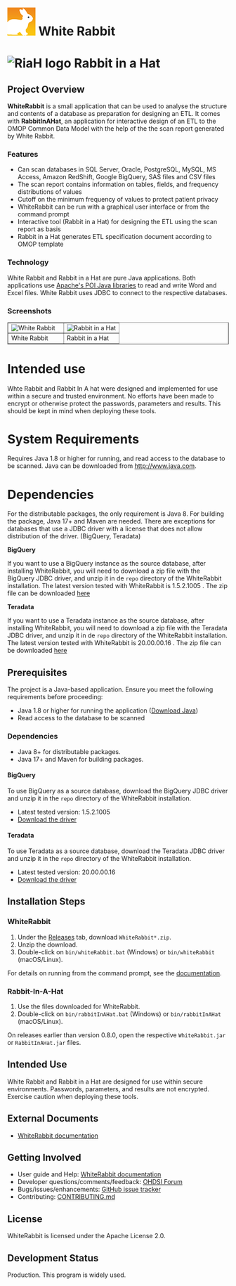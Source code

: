 ![WR logo](https://github.com/OHDSI/WhiteRabbit/blob/master/whiterabbit/src/main/resources/org/ohdsi/whiterabbit/WhiteRabbit64.png) White Rabbit 
===========

![RiaH logo](https://github.com/OHDSI/WhiteRabbit/blob/master/rabbitinahat/src/main/resources/org/ohdsi/rabbitInAHat/RabbitInAHat64.png) Rabbit in a Hat
===========

## Project Overview

**WhiteRabbit** is a small application that can be used to analyse the structure and contents of a database as preparation for designing an ETL. It comes with **RabbitInAHat**, an application for interactive design of an ETL to the OMOP Common Data Model with the help of the the scan report generated by White Rabbit. 

### Features

- Can scan databases in SQL Server, Oracle, PostgreSQL, MySQL, MS Access, Amazon RedShift, Google BigQuery, SAS files and CSV files
- The scan report contains information on tables, fields, and frequency distributions of values
- Cutoff on the minimum frequency of values to protect patient privacy
- WhiteRabbit can be run with a graphical user interface or from the command prompt
- Interactive tool (Rabbit in a Hat) for designing the ETL using the scan report as basis
- Rabbit in a Hat generates ETL specification document according to OMOP template

### Technology

White Rabbit and Rabbit in a Hat are pure Java applications. Both applications use [Apache's POI Java libraries](http://poi.apache.org/) to read and write Word and Excel files. 
White Rabbit uses JDBC to connect to the respective databases.

### Screenshots

<table border = "">
<tr valign="top">
<td width = 50%>
  <img src="https://github.com/OHDSI/WhiteRabbit/blob/master/docs/images/WRScreenshot.png" alt="White Rabbit" title="White Rabbit" />
</td>
<td width = 50%>
 <img src="https://github.com/OHDSI/WhiteRabbit/blob/master/docs/images/RIAHScreenshot.png" alt="Rabbit in a Hat" title="Rabbit in a Hat" />
</td>
</tr><tr>
<td>White Rabbit</td><td>Rabbit in a Hat</td>
</tr>
</table>



Intended use
============
Whte Rabbit and Rabbit In A hat were designed and implemented for use within a secure and trusted environment. No efforts have been made to
encrypt or otherwise protect the passwords, parameters and results. This should be kept in mind when deploying these tools.

System Requirements
============
Requires Java 1.8 or higher for running, and read access to the database to be scanned. Java can be downloaded from
<a href="http://www.java.com" target="_blank">http://www.java.com</a>.

Dependencies
============
For the distributable packages, the only requirement is Java 8. For building the package, Java 17+ and Maven are needed.
There are exceptions for databases that use a JDBC driver with a license that does not allow distribution of the driver.
(BigQuery, Teradata)

**BigQuery**

If you want to use a BigQuery instance as the source database, after installing WhiteRabbit, you will need to download
a zip file with the BigQuery JDBC driver, and unzip it in de `repo` directory of the WhiteRabbit installation.
The latest version tested with WhiteRabbit is 1.5.2.1005 .
The zip file can be downloaded [here](https://storage.googleapis.com/simba-bq-release/jdbc/SimbaJDBCDriverforGoogleBigQuery42_1.5.2.1005.zip)

**Teradata**

If you want to use a Teradata instance as the source database, after installing WhiteRabbit, you will need to download
a zip file with the Teradata JDBC driver, and unzip it in de `repo` directory of the WhiteRabbit installation.
The latest version tested with WhiteRabbit is 20.00.00.16 . 
The zip file can be downloaded [here](https://downloads.teradata.com/download/connectivity/jdbc-driver)

## Prerequisites

The project is a Java-based application. Ensure you meet the following requirements before proceeding:

- Java 1.8 or higher for running the application ([Download Java](http://www.java.com))
- Read access to the database to be scanned

### Dependencies

- Java 8+ for distributable packages.
- Java 17+ and Maven for building packages.

#### BigQuery

To use BigQuery as a source database, download the BigQuery JDBC driver and unzip it in the `repo` directory of the WhiteRabbit installation.
- Latest tested version: 1.5.2.1005
- [Download the driver](https://storage.googleapis.com/simba-bq-release/jdbc/SimbaJDBCDriverforGoogleBigQuery42_1.5.2.1005.zip)

#### Teradata

To use Teradata as a source database, download the Teradata JDBC driver and unzip it in the `repo` directory of the WhiteRabbit installation.
- Latest tested version: 20.00.00.16
- [Download the driver](https://downloads.teradata.com/download/connectivity/jdbc-driver)

## Installation Steps

### WhiteRabbit

1. Under the [Releases](https://github.com/OHDSI/WhiteRabbit/releases) tab, download `WhiteRabbit*.zip`.
2. Unzip the download.
3. Double-click on `bin/whiteRabbit.bat` (Windows) or `bin/whiteRabbit` (macOS/Linux).

For details on running from the command prompt, see the [documentation](http://ohdsi.github.io/WhiteRabbit/WhiteRabbit.html#running-from-the-command-line).

### Rabbit-In-A-Hat

1. Use the files downloaded for WhiteRabbit.
2. Double-click on `bin/rabbitInAHat.bat` (Windows) or `bin/rabbitInAHat` (macOS/Linux).

On releases earlier than version 0.8.0, open the respective `WhiteRabbit.jar` or `RabbitInAHat.jar` files.

## Intended Use

White Rabbit and Rabbit in a Hat are designed for use within secure environments. Passwords, parameters, and results are not encrypted. Exercise caution when deploying these tools.

## External Documents

- [WhiteRabbit documentation](http://ohdsi.github.io/WhiteRabbit)

## Getting Involved

- User guide and Help: [WhiteRabbit documentation](http://ohdsi.github.io/WhiteRabbit)
- Developer questions/comments/feedback: [OHDSI Forum](http://forums.ohdsi.org/c/developers)
- Bugs/issues/enhancements: [GitHub issue tracker](../../issues)
- Contributing: [CONTRIBUTING.md](CONTRIBUTING.md)

## License

WhiteRabbit is licensed under the Apache License 2.0.

## Development Status

Production. This program is widely used.
